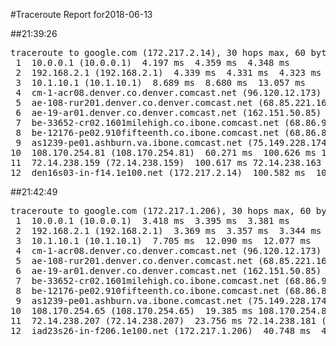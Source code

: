 #Traceroute Report for2018-06-13

##21:39:26

<p><pre><samp>traceroute to google.com (172.217.2.14), 30 hops max, 60 byte packets
 1  10.0.0.1 (10.0.0.1)  4.197 ms  4.359 ms  4.348 ms
 2  192.168.2.1 (192.168.2.1)  4.339 ms  4.331 ms  4.323 ms
 3  10.1.10.1 (10.1.10.1)  8.689 ms  8.680 ms  13.057 ms
 4  cm-1-acr08.denver.co.denver.comcast.net (96.120.12.173)  21.792 ms  26.148 ms  26.128 ms
 5  ae-108-rur201.denver.co.denver.comcast.net (68.85.221.161)  32.135 ms  32.125 ms  36.473 ms
 6  ae-19-ar01.denver.co.denver.comcast.net (162.151.50.85)  36.462 ms  32.141 ms  23.406 ms
 7  be-33652-cr02.1601milehigh.co.ibone.comcast.net (68.86.92.121)  29.731 ms  29.718 ms  29.710 ms
 8  be-12176-pe02.910fifteenth.co.ibone.comcast.net (68.86.83.94)  30.388 ms  30.380 ms  30.370 ms
 9  as1239-pe01.ashburn.va.ibone.comcast.net (75.149.228.174)  40.728 ms  21.277 ms 173.167.59.46 (173.167.59.46)  34.761 ms
10  108.170.254.81 (108.170.254.81)  60.271 ms  100.626 ms 108.170.254.65 (108.170.254.65)  60.249 ms
11  72.14.238.159 (72.14.238.159)  100.617 ms 72.14.238.163 (72.14.238.163)  100.597 ms 72.14.238.159 (72.14.238.159)  100.599 ms
12  den16s03-in-f14.1e100.net (172.217.2.14)  100.582 ms  100.571 ms  100.560 ms</samp></pre></p>

##21:42:49

<p><pre><samp>traceroute to google.com (172.217.1.206), 30 hops max, 60 byte packets
 1  10.0.0.1 (10.0.0.1)  3.418 ms  3.395 ms  3.381 ms
 2  192.168.2.1 (192.168.2.1)  3.369 ms  3.357 ms  3.344 ms
 3  10.1.10.1 (10.1.10.1)  7.705 ms  12.090 ms  12.077 ms
 4  cm-1-acr08.denver.co.denver.comcast.net (96.120.12.173)  25.244 ms  25.231 ms  29.593 ms
 5  ae-108-rur201.denver.co.denver.comcast.net (68.85.221.161)  29.582 ms  41.221 ms  41.207 ms
 6  ae-19-ar01.denver.co.denver.comcast.net (162.151.50.85)  41.193 ms  37.941 ms  37.922 ms
 7  be-33652-cr02.1601milehigh.co.ibone.comcast.net (68.86.92.121)  37.911 ms  29.181 ms  29.162 ms
 8  be-12176-pe02.910fifteenth.co.ibone.comcast.net (68.86.83.94)  33.553 ms  33.540 ms  33.505 ms
 9  as1239-pe01.ashburn.va.ibone.comcast.net (75.149.228.174)  33.492 ms 173.167.58.142 (173.167.58.142)  22.994 ms  22.972 ms
10  108.170.254.65 (108.170.254.65)  19.385 ms 108.170.254.81 (108.170.254.81)  23.792 ms 108.170.254.65 (108.170.254.65)  28.122 ms
11  72.14.238.207 (72.14.238.207)  23.756 ms 72.14.238.181 (72.14.238.181)  40.788 ms 72.14.238.207 (72.14.238.207)  40.776 ms
12  iad23s26-in-f206.1e100.net (172.217.1.206)  40.748 ms  44.935 ms  41.484 ms</samp></pre></p>


